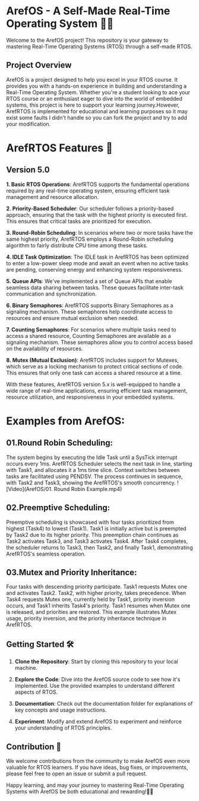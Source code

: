 # ArefOS - A Self-Made Real-Time Operating System 👨‍💻

Welcome to the ArefOS project! This repository is your gateway to mastering Real-Time Operating Systems (RTOS) through a self-made RTOS.

## Project Overview

ArefOS is a project designed to help you excel in your RTOS course. It provides you with a hands-on experience in building and understanding a Real-Time Operating System. Whether you're a student looking to ace your RTOS course or an enthusiast eager to dive into the world of embedded systems, this project is here to support your learning journey.However, ArefRTOS is implemented for educational and learning purposes so it may exist some faults I didn't handle so you can fork the project and try to add your modification.

# ArefRTOS Features 🚀
## Version 5.0

**1. Basic RTOS Operations**: ArefRTOS supports the fundamental operations required by any real-time operating system, ensuring efficient task management and resource allocation.

**2. Priority-Based Scheduler**: Our scheduler follows a priority-based approach, ensuring that the task with the highest priority is executed first. This ensures that critical tasks are prioritized for execution.

**3. Round-Robin Scheduling**: In scenarios where two or more tasks have the same highest priority, ArefRTOS employs a Round-Robin scheduling algorithm to fairly distribute CPU time among these tasks.

**4. IDLE Task Optimization**: The IDLE task in ArefRTOS has been optimized to enter a low-power sleep mode and await an event when no active tasks are pending, conserving energy and enhancing system responsiveness.

**5. Queue APIs**: We've implemented a set of Queue APIs that enable seamless data sharing between tasks. These queues facilitate inter-task communication and synchronization.

**6. Binary Semaphores**: ArefRTOS supports Binary Semaphores as a signaling mechanism. These semaphores help coordinate access to resources and ensure mutual exclusion when needed.

**7. Counting Semaphores**: For scenarios where multiple tasks need to access a shared resource, Counting Semaphores are available as a signaling mechanism. These semaphores allow you to control access based on the availability of resources.

**8. Mutex (Mutual Exclusion)**: ArefRTOS includes support for Mutexes, which serve as a locking mechanism to protect critical sections of code. This ensures that only one task can access a shared resource at a time.

With these features, ArefRTOS version 5.x is well-equipped to handle a wide range of real-time applications, ensuring efficient task management, resource utilization, and responsiveness in your embedded systems.


# Examples from ArefOS:
## 01.Round Robin Scheduling:
The system begins by executing the Idle Task until a SysTick interrupt occurs every 1ms. ArefRTOS Scheduler selects the next task in line, starting with Task1, and allocates it a 1ms time slice. Context switches between tasks are facilitated using PENDSV. The process continues in sequence, with Task2 and Task3, showing the ArefRTOS's smooth concurrency.
![Video](ArefOS/01. Round Robin Example.mp4)


## 02.Preemptive Scheduling:
Preemptive scheduling is showcased with four tasks prioritized from highest (Task4) to lowest (Task1). Task1 is initially active but is preempted by Task2 due to its higher priority. This preemption chain continues as Task2 activates Task3, and Task3 activates Task4. After Task4 completes, the scheduler returns to Task3, then Task2, and finally Task1, demonstrating ArefRTOS's seamless operation.

## 03.Mutex and Priority Inheritance:
Four tasks with descending priority participate. Task1 requests Mutex one and activates Task2. Task2, with higher priority, takes precedence. When Task4 requests Mutex one, currently held by Task1, priority inversion occurs, and Task1 inherits Task4's priority. Task1 resumes when Mutex one is released, and priorities are restored. This example illustrates Mutex usage, priority inversion, and the priority inheritance technique in ArefRTOS.

## Getting Started 🛠️

1. **Clone the Repository**: Start by cloning this repository to your local machine.

2. **Explore the Code**: Dive into the ArefOS source code to see how it's implemented. Use the provided examples to understand different aspects of RTOS.

3. **Documentation**: Check out the documentation folder for explanations of key concepts and usage instructions.

4. **Experiment**: Modify and extend ArefOS to experiment and reinforce your understanding of RTOS principles.

## Contribution 🤝

We welcome contributions from the community to make ArefOS even more valuable for RTOS learners. If you have ideas, bug fixes, or improvements, please feel free to open an issue or submit a pull request.

Happy learning, and may your journey to mastering Real-Time Operating Systems with ArefOS be both educational and rewarding!👩‍🚀
